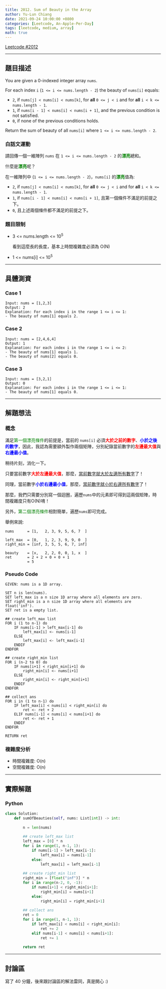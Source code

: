 ```yaml
---
title: 2012. Sum of Beauty in the Array
author: Yu-Lun Chiang
date: 2021-09-24 10:00:00 +0800
categories: [Leetcode, An-Apple-Per-Day]
tags: [leetcode, medium, array]
math: true
---
```


[Leetcode #2012](https://leetcode.com/problems/sum-of-beauty-in-the-array/)

---
## 題目描述

You are given a 0-indexed integer array `nums`. 

For each index `i` (`1 <= i <= nums.length - 2`) the beauty of `nums[i]` equals:

- `2`, if `nums[j] < nums[i] < nums[k]`, for **all** `0 <= j < i` and for **all** `i < k <= nums.length - 1`.
- `1`, if `nums[i - 1] < nums[i] < nums[i + 1]`, and the previous condition is not satisfied.
- `0`, if none of the previous conditions holds.

Return the sum of beauty of all `nums[i]` where `1 <= i <= nums.length - 2`.

### 白話文運動

請回傳一個一維陣列 `nums` 在 `1 <= i <= nums.length - 2` 的<span style="color:green">**漂亮**</span>總和。

什麼是<span style="color:green">**漂亮**</span>呢？

在一維陣列中 (`1 <= i <= nums.length - 2`)，`nums[i]` 的<span style="color:green">**漂亮**</span>值為:

- `2`, if `nums[j] < nums[i] < nums[k]`, for **all** `0 <= j < i` and for **all** `i < k <= nums.length - 1`.
- `1`, if `nums[i - 1] < nums[i] < nums[i + 1]`, 且第一個條件不滿足的前提之下。
- `0`, 且上述兩個條件都不滿足的前提之下。

### 題目限制

- 3 <= nums.length <= 10<sup>5</sup>
    
    看到這麼長的長度，基本上時間複雜度必須為 O(N)

- 1 <= nums[i] <= 10<sup>5</sup>


---
## 具體測資

### Case 1

```
Input: nums = [1,2,3]
Output: 2
Explanation: For each index i in the range 1 <= i <= 1:
- The beauty of nums[1] equals 2.
```

### Case 2

```
Input: nums = [2,4,6,4]
Output: 1
Explanation: For each index i in the range 1 <= i <= 2:
- The beauty of nums[1] equals 1.
- The beauty of nums[2] equals 0.
```

### Case 3

```
Input: nums = [3,2,1]
Output: 0
Explanation: For each index i in the range 1 <= i <= 1:
- The beauty of nums[1] equals 0.
```


---
## 解題想法

### 概念

滿足<span style="color:green">第一個漂亮條件</span>的前提是，當前的 `nums[i]` 必須<span style="color:red">**大於之前的數字**</span>、<span style="color:blue">**小於之後的數字**</span>，因此，我認為需要額外製作兩個矩陣，分別紀錄當前數字的<span style="color:red">**左邊最大值**</span>與<span style="color:blue">**右邊最小值**</span>。

稍待片刻，消化一下。

只要當前數字<span style="color:red">**大於左邊最大值**</span>，那麼，<u>當前數字就大於左邊所有數字</u>了！

同理，當前數字<span style="color:blue">**小於右邊最小值**</span>，那麼，<u>當前數字就小於右邊所有數字</u>了！

那麼，我們只需要分別寫一個迴圈，遍歷`nums`中的元素即可得到這兩個矩陣，時間複雜度只有O(N)唷！

另外，<span style="color:green">第二個漂亮條件</span>相對簡單，遍歷`nums`即可完成。

舉例來說:
```
nums      = [1,   2, 3, 9, 5, 6, 7  ]

left_max  = [0,   1, 2, 3, 9, 9, 0  ]
right_min = [inf, 3, 5, 5, 6, 7, inf]

beauty    = [x,   2, 2, 0, 0, 1, x  ]
ret       = 2 + 2 + 0 + 0 + 1
          = 5
```

### Pseudo Code

```
GIVEN: nums is a 1D array.

SET n is len(nums).
SET left_max is a n size 1D array where all elements are zero.
SET right_min is a n size 1D array where all elements are float('inf').
SET ret is a empty list.
        
## create left_max list
FOR i (1 to n-1) do
    IF nums[i-1] > left_max[i-1] do
        left_max[i] <- nums[i-1]
    ELSE
        left_max[i] <- left_max[i-1]
    ENDIF
ENDFOR
    
## create right_min list
FOR i (n-2 to 0) do
    IF nums[i+1] < right_min[i+1] do
        right_min[i] <- nums[i+1]
    ELSE
        right_min[i] <- right_min[i+1]
    ENDIF
ENDFOR

## collect ans
FOR i in (1 to n-1) do
    IF left_max[i] < nums[i] < right_min[i] do
        ret <- ret + 2
    ELIF nums[i-1] < nums[i] < nums[i+1] do
        ret <- ret + 1
    ENDIF
ENDFOR

RETURN ret
```

### 複雜度分析

- 時間複雜度: O(n)
- 空間複雜度: O(n)


---
## 實際解題

### Python

```python
class Solution:
    def sumOfBeauties(self, nums: List[int]) -> int:
        
        n = len(nums)
        
        ## create left_max list
        left_max = [0] * n
        for i in range(1, n-1, 1):
            if nums[i-1] > left_max[i-1]:
                left_max[i] = nums[i-1]
            else:
                left_max[i] = left_max[i-1]
            
        ## create right_min list
        right_min = [float("inf")] * n
        for i in range(n-2, 0, -1):
            if nums[i+1] < right_min[i+1]:
                right_min[i] = nums[i+1]
            else:
                right_min[i] = right_min[i+1]
        
        ## collect ans
        ret = 0
        for i in range(1, n-1, 1):
            if left_max[i] < nums[i] < right_min[i]:
                ret += 2
            elif nums[i-1] < nums[i] < nums[i+1]:
                ret += 1
        
        return ret
```


---
## 討論區

寫了 40 分鐘，後來跟討論區的解法雷同，真是開心 :)
